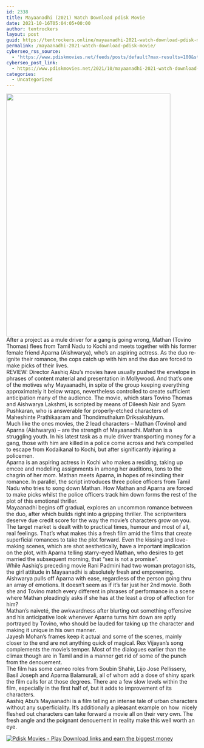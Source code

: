 ```yaml
---
id: 2338
title: Mayaanadhi (2021) Watch Download pdisk Movie
date: 2021-10-16T05:04:05+00:00
author: tentrockers
layout: post
guid: https://tentrockers.online/mayaanadhi-2021-watch-download-pdisk-movie/
permalink: /mayaanadhi-2021-watch-download-pdisk-movie/
cyberseo_rss_source:
  - 'https://www.pdiskmovies.net/feeds/posts/default?max-results=100&start-index=101'
cyberseo_post_link:
  - https://www.pdiskmovies.net/2021/10/mayaanadhi-2021-watch-download-pdisk.html
categories:
  - Uncategorized
---
```

<div class="separator">
  <a href="https://1.bp.blogspot.com/-w2XznFqZng8/YVyl65l-ZdI/AAAAAAAAAi8/ibGWLvYKmogYGnO8QF1NeGmA7bNargIfgCLcBGAsYHQ/s533/Mayaanadhi%2B%25282021%2529%2BWatch%2BDownload%2Bpdisk%2BMovie.webp" imageanchor="1"><img loading="lazy" border="0" data-original-height="533" data-original-width="360" height="640" src="https://1.bp.blogspot.com/-w2XznFqZng8/YVyl65l-ZdI/AAAAAAAAAi8/ibGWLvYKmogYGnO8QF1NeGmA7bNargIfgCLcBGAsYHQ/w432-h640/Mayaanadhi%2B%25282021%2529%2BWatch%2BDownload%2Bpdisk%2BMovie.webp" width="432" /></a>
</div>

<div>
  <div>
    <span>After a project as a mule driver for a gang is going wrong, Mathan (Tovino Thomas) flees from Tamil Nadu to Kochi and meets together with his former female friend Aparna (Aishwarya), who&#8217;s an aspiring actress. As the duo re-ignite their romance, the cops catch up with him and the duo are forced to make picks of their lives.</span>
  </div>
  
  <div>
    <span>REVIEW: Director Aashiq Abu’s movies have usually pushed the envelope in phrases of content material and presentation in Mollywood. And that’s one of the motives why Mayaanadhi, in spite of the group keeping everything approximately it below wraps, nevertheless controlled to create sufficient anticipation many of the audience. The movie, which stars Tovino Thomas and Aishwarya Lakshmi, is scripted by means of Dileesh Nair and Syam Pushkaran, who is answerable for properly-etched characters of Maheshinte Prathikaaram and Thondimuthalum Driksakshiyum.</span>
  </div>
  
  <div>
    <span>Much like the ones movies, the 2 lead characters – Mathan (Tovino) and Aparna (Aishwarya) – are the strength of Mayaanadhi. Mathan is a struggling youth. In his latest task as a mule driver transporting money for a gang, those with him are killed in a police come across and he&#8217;s compelled to escape from Kodaikanal to Kochi, but after significantly injuring a policemen.</span>
  </div>
  
  <div>
    <span>Aparna is an aspiring actress in Kochi who makes a residing, taking up emcee and modelling assignments in among her auditions, tons to the chagrin of her mom. Mathan meets Aparna, in hopes of rekindling their romance. In parallel, the script introduces three police officers from Tamil Nadu who tries to song down Mathan. How Mathan and Aparna are forced to make picks whilst the police officers track him down forms the rest of the plot of this emotional thriller.</span>
  </div>
  
  <div>
    <span>Mayaanadhi begins off gradual, explores an uncommon romance between the duo, after which builds right into a gripping thriller. The scriptwriters deserve due credit score for the way the movie’s characters grow on you. The target market is dealt with to practical times, humour and most of all, real feelings. That’s what makes this a fresh film amid the films that create superficial romances to take the plot forward. Even the kissing and love-making scenes, which are shot aesthetically, have a important implication on the plot, with Aparna telling starry-eyed Mathan, who desires to get married the subsequent morning, that “sex is not a promise”.</span>
  </div>
  
  <div>
    <span>While Aashiq’s preceding movie Rani Padmini had two woman protagonists, the girl attitude in Mayaanadhi is absolutely fresh and empowering. Aishwarya pulls off Aparna with ease, regardless of the person going thru an array of emotions. It doesn’t seem as if it&#8217;s far just her 2nd movie. Both she and Tovino match every different in phrases of performance in a scene where Mathan pleadingly asks if she has at the least a drop of affection for him?</span>
  </div>
  
  <div>
    <span>Mathan’s naiveté, the awkwardness after blurting out something offensive and his anticipative look whenever Aparna turns him down are aptly portrayed by Tovino, who should be lauded for taking up the character and making it unique in his own manner.</span>
  </div>
  
  <div>
    <span>Jayesh Mohan’s frames keep it actual and some of the scenes, mainly closer to the end are not anything quick of magical. Rex Vijayan’s song complements the movie’s temper. Most of the dialogues earlier than the climax though are in Tamil and in a manner get rid of some of the punch from the denouement.</span>
  </div>
  
  <div>
    <span>The film has some cameo roles from Soubin Shahir, Lijo Jose Pellissery, Basil Joseph and Aparna Balamurali, all of whom add a dose of shiny spark the film calls for at those degrees. There are a few slow levels within the film, especially in the first half of, but it adds to improvement of its characters.</span>
  </div>
  
  <div>
    <span>Aashiq Abu’s Mayaanadhi is a film telling an intense tale of urban characters without any superficiality. It’s additionally a pleasant example on how&nbsp; nicely fleshed out characters can take forward a movie all on their very own. The fresh angle and the poignant denouement in reality make this well worth an eye.</span>
  </div>
</div>

[![](https://1.bp.blogspot.com/-a93bp85aB6g/YUXjACCiX3I/AAAAAAAAbQE/GHmPI7h0af0tqn6tYzd0cdrDv9Hu9LUSACLcBGAsYHQ/s16000/Play_it_New-removebg-preview.png "Pdisk Movies - Play Download links and earn the biggest money")](https://pdisklink.com/1/bnYybWhsMDAwYnI5?dn=1)